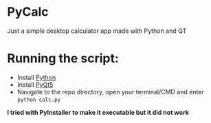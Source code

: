 # PyCalc
Just a simple desktop calculator app made with Python and QT
# Running the script:
- Install [Python](https://www.python.org/downloads)
- Install [PyQt5](https://pypi.org/project/PyQt5)
- Navigate to the repo directory, open your terminal/CMD and enter `python calc.py`

**I tried with PyInstaller to make it executable but it did not work**